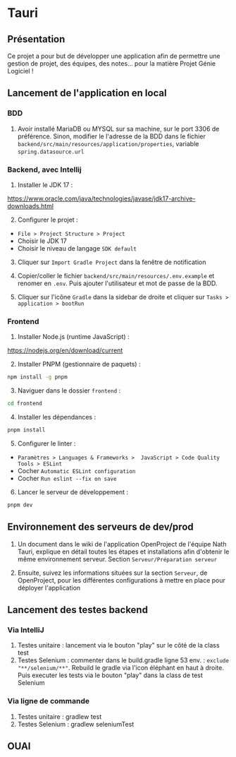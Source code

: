 # Tauri

## Présentation

Ce projet a pour but de développer une application afin de permettre une gestion de projet, des équipes, des notes... pour la matière Projet Génie Logiciel !



## Lancement de l'application en local

### BDD

1. Avoir installé MariaDB ou MYSQL sur sa machine, sur le port 3306 de préférence. Sinon, modifier le l'adresse de la BDD dans le fichier `backend/src/main/resources/application/properties`, variable `spring.datasource.url`

### Backend, avec Intellij

1. Installer le JDK 17 :

https://www.oracle.com/java/technologies/javase/jdk17-archive-downloads.html

2. Configurer le projet :

- `File > Project Structure > Project`
- Choisir le JDK 17
- Choisir le niveau de langage `SDK default`

3. Cliquer sur `Import Gradle Project` dans la fenêtre de notification

4. Copier/coller le fichier `backend/src/main/resources/.env.example` et renomer en `.env`. Puis ajouter l'utilisateur et mot de passe de la BDD.

4. Cliquer sur l'icône `Gradle` dans la sidebar de droite et cliquer sur `Tasks > application > bootRun`



### Frontend

1. Installer Node.js (runtime JavaScript) :

https://nodejs.org/en/download/current

2. Installer PNPM (gestionnaire de paquets) :
```bash
npm install -g pnpm
```

3. Naviguer dans le dossier `frontend` :
```bash
cd frontend
```

4. Installer les dépendances :
```bash
pnpm install
```

5. Configurer le linter :

- `Paramètres > Languages & Frameworks >  JavaScript > Code Quality Tools > ESLint`
- Cocher `Automatic ESLint configuration`
- Cocher `Run eslint --fix on save`

6. Lancer le serveur de développement :
```bash
pnpm dev
```



## Environnement des serveurs de dev/prod

1. Un document dans le wiki de l'application OpenProject de l'équipe Nath Tauri, explique en détail toutes les étapes et installations afin d'obtenir le même environnement serveur. Section `Serveur/Préparation serveur`

2. Ensuite, suivez les informations situées sur la section `Serveur`, de OpenProject, pour les différentes configurations à mettre en place pour déployer l'application


## Lancement des testes backend

### Via IntelliJ

1. Testes unitaire : lancement via le bouton "play" sur le côté de la class test
2. Testes Selenium : commenter dans le build.gradle ligne 53 env. : `exclude "**/selenium/**"`. Rebuild le gradle via l'icon éléphant en haut à droite. Puis executer les tests via le bouton "play" dans la class de test Selenium


### Via ligne de commande 

1. Testes unitaire : gradlew test
2. Testes Selenium : gradlew seleniumTest


## OUAI